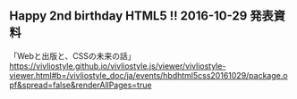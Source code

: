 ## Happy 2nd birthday HTML5 !! 2016-10-29 発表資料
「Webと出版と、CSSの未来の話」
https://vivliostyle.github.io/vivliostyle.js/viewer/vivliostyle-viewer.html#b=/vivliostyle_doc/ja/events/hbdhtml5css20161029/package.opf&spread=false&renderAllPages=true
